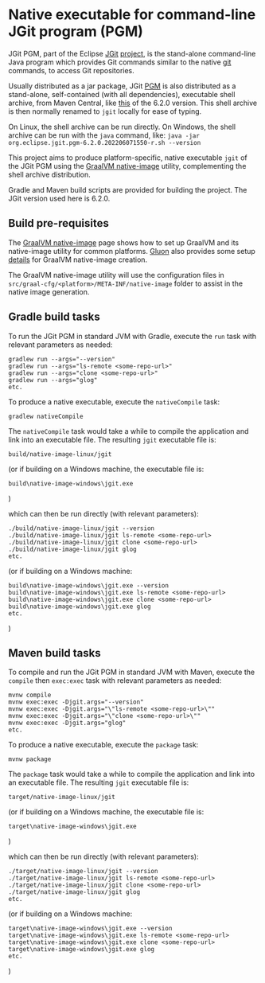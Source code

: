 # Native executable for command-line JGit program (PGM)

JGit PGM, part of the Eclipse [JGit](https://git.eclipse.org/c/jgit/jgit.git/) [project](http://www.eclipse.org/jgit/),
is the stand-alone command-line Java program which provides Git commands similar
to the native [git](https://git-scm.com) commands, to access Git repositories.

Usually distributed as a jar package, JGit [PGM](https://git.eclipse.org/c/jgit/jgit.git/tree/org.eclipse.jgit.pgm)
is also distributed as a stand-alone, self-contained (with all dependencies), executable shell archive,
from Maven Central, like
[this](https://repo1.maven.org/maven2/org/eclipse/jgit/org.eclipse.jgit.pgm/6.2.0.202206071550-r/org.eclipse.jgit.pgm-6.2.0.202206071550-r.sh)
of the 6.2.0 version. This shell archive is then normally renamed to `jgit` locally for ease of typing.

On Linux, the shell archive can be run directly.
On Windows, the shell archive can be run with the `java` command, like:
`java -jar org.eclipse.jgit.pgm-6.2.0.202206071550-r.sh --version`

This project aims to produce platform-specific, native executable `jgit` of the JGit PGM
using the [GraalVM native-image](https://www.graalvm.org/reference-manual/native-image) utility,
complementing the shell archive distribution.

Gradle and Maven build scripts are provided for building the project. The JGit version used here is 6.2.0.

## Build pre-requisites

The [GraalVM native-image](https://www.graalvm.org/reference-manual/native-image) page
shows how to set up GraalVM and its native-image utility for common platforms.
[Gluon](https://gluonhq.com/) also provides some setup [details](https://docs.gluonhq.com/#_platforms)
for GraalVM native-image creation.

The GraalVM native-image utility will use the configuration files in
`src/graal-cfg/<platform>/META-INF/native-image` folder to assist in the native image generation.

## Gradle build tasks

To run the JGit PGM in standard JVM with Gradle, execute the `run` task
with relevant parameters as needed:

	gradlew run --args="--version"
	gradlew run --args="ls-remote <some-repo-url>"
	gradlew run --args="clone <some-repo-url>"
	gradlew run --args="glog"
	etc.

To produce a native executable, execute the `nativeCompile` task:

	gradlew nativeCompile

The `nativeCompile` task would take a while to compile the application and link into an executable file.
The resulting `jgit` executable file is:

	build/native-image-linux/jgit

(or if building on a Windows machine, the executable file is:

	build\native-image-windows\jgit.exe

)

which can then be run directly (with relevant parameters):

	./build/native-image-linux/jgit --version
	./build/native-image-linux/jgit ls-remote <some-repo-url>
	./build/native-image-linux/jgit clone <some-repo-url>
	./build/native-image-linux/jgit glog
	etc.

(or if building on a Windows machine:

	build\native-image-windows\jgit.exe --version
	build\native-image-windows\jgit.exe ls-remote <some-repo-url>
	build\native-image-windows\jgit.exe clone <some-repo-url>
	build\native-image-windows\jgit.exe glog
	etc.

)

## Maven build tasks

To compile and run the JGit PGM in standard JVM with Maven, execute the
`compile` then `exec:exec` task with relevant parameters as needed:

	mvnw compile
	mvnw exec:exec -Djgit.args="--version"
	mvnw exec:exec -Djgit.args="\"ls-remote <some-repo-url>\""
	mvnw exec:exec -Djgit.args="\"clone <some-repo-url>\""
	mvnw exec:exec -Djgit.args="glog"
	etc.

To produce a native executable, execute the `package` task:

	mvnw package

The `package` task would take a while to compile the application and link into an executable file.
The resulting `jgit` executable file is:

	target/native-image-linux/jgit

(or if building on a Windows machine, the executable file is:

	target\native-image-windows\jgit.exe

)

which can then be run directly (with relevant parameters):

	./target/native-image-linux/jgit --version
	./target/native-image-linux/jgit ls-remote <some-repo-url>
	./target/native-image-linux/jgit clone <some-repo-url>
	./target/native-image-linux/jgit glog
	etc.

(or if building on a Windows machine:

	target\native-image-windows\jgit.exe --version
	target\native-image-windows\jgit.exe ls-remote <some-repo-url>
	target\native-image-windows\jgit.exe clone <some-repo-url>
	target\native-image-windows\jgit.exe glog
	etc.

)

